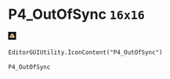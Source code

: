 # P4_OutOfSync `16x16`
<img src="/img/P4_OutOfSync.png" width=16 height=16>

``` CSharp
EditorGUIUtility.IconContent("P4_OutOfSync")
```
```
P4_OutOfSync
```
